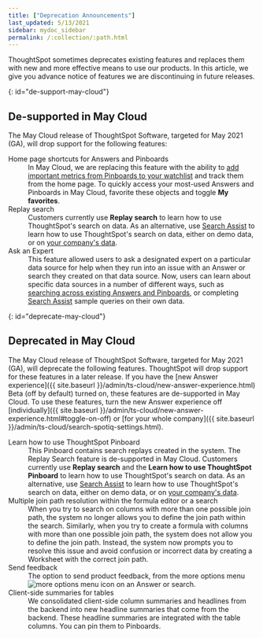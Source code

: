 ```yaml
---
title: ["Deprecation Announcements"]
last_updated: 5/13/2021
sidebar: mydoc_sidebar
permalink: /:collection/:path.html
---
```


ThoughtSpot sometimes deprecates existing features and replaces them with new and more effective means to use our products.  In this article, we give you advance notice of features we are discontinuing in future releases.

<!--

Use following notes above feature that is deprecated. Send a link back to this document for a fuller description.
{% include deprecation.html content="This feature is now deprecated. You may not use it starting with release 7.1. For details, see Deprecation Announcements." %}

-->
{: id="de-support-may-cloud"}
## De-supported in May Cloud

The May Cloud release of ThoughtSpot Software, targeted for May 2021 (GA), will drop support for the following features:

<dl><dlentry><dt>Home page shortcuts for Answers and Pinboards</dt>
<dd>In May Cloud, we are replacing this feature with the ability to <a href="{{ site.baseurl }}/end-user/thoughtspot-one/thoughtspot-one-homepage.html#quick-links">add important metrics from Pinboards to your watchlist</a> and track them from the home page. To quickly access your most-used Answers and Pinboards in May Cloud, favorite these objects and toggle <strong>My favorites</strong>.</dd></dlentry>
<dlentry><dt>Replay search</dt>
<dd>Customers currently use <strong>Replay search</strong> to learn how to use ThoughtSpot's search on data. As an alternative, use <a href="{{ site.baseurl }}/admin/ts-cloud/search-assist.html">Search Assist</a> to learn how to use ThoughtSpot's search on data, either on demo data, or on <a href="{{ site.baseurl }}/admin/ts-cloud/search-assist-coach.html">your company's data</a>.</dd></dlentry>
<dlentry><dt>Ask an Expert</dt>
<dd>This feature allowed users to ask a designated expert on a particular data source for help when they run into an issue with an Answer or search they created on that data source. Now, users can learn about specific data sources in a number of different ways, such as <a href="{{ site.baseurl }}/end-user/search/search-answers.html">searching across existing Answers and Pinboards</a>, or completing <a href="{{ site.baseurl }}/admin/ts-cloud/search-assist-coach.html">Search Assist</a> sample queries on their own data.</dd></dlentry>
</dl>

{: id="deprecate-may-cloud"}
## Deprecated in May Cloud
The May Cloud release of ThoughtSpot Software, targeted for May 2021 (GA), will deprecate the following features. ThoughtSpot will drop support for these features in a later release. If you have the [new Answer experience]({{ site.baseurl }}/admin/ts-cloud/new-answer-experience.html) <span class="badge badge-update">Beta</span> (off by default) turned on, these features are de-supported in May Cloud. To use these features, turn the new Answer experience off [individually]({{ site.baseurl }}/admin/ts-cloud/new-answer-experience.html#toggle-on-off) or [for your whole company]({{ site.baseurl }}/admin/ts-cloud/search-spotiq-settings.html).

<dl><dlentry><dt>Learn how to use ThoughtSpot Pinboard</dt>
<dd>This Pinboard contains search replays created in the system. The Replay Search feature is de-supported in May Cloud. Customers currently use <strong>Replay search</strong> and the <strong>Learn how to use ThoughtSpot Pinboard</strong> to learn how to use ThoughtSpot's search on data. As an alternative, use <a href="{{ site.baseurl }}/admin/ts-cloud/search-assist.html">Search Assist</a> to learn how to use ThoughtSpot's search on data, either on demo data, or on <a href="{{ site.baseurl }}/admin/ts-cloud/search-assist-coach.html">your company's data</a>.</dd></dlentry>
<dlentry><dt>Multiple join path resolution within the formula editor or a search</dt>
<dd>When you try to search on columns with more than one possible join path, the system no longer allows you to define the join path within the search. Similarly, when you try to create a formula with columns with more than one possible join path, the system does not allow you to define the join path. Instead, the system now prompts you to resolve this issue and avoid confusion or incorrect data by creating a Worksheet with the correct join path.</dd></dlentry>
<dlentry><dt>Send feedback</dt>
<dd>The option to send product feedback, from the more options menu <img src="{{ site.baseurl }}/images/icon-more-10px.png" alt="more options menu icon" class="inline"/> on an Answer or search.</dd></dlentry>
<dlentry><dt>Client-side summaries for tables</dt>
<dd>We consolidated client-side column summaries and headlines from the backend into new headline summaries that come from the backend. These headline summaries are integrated with the table columns. You can pin them to Pinboards.</dd></dlentry>
</dl>
